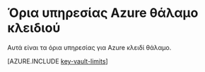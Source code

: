 <properties
   pageTitle="Όρια υπηρεσίας Azure κλειδιού θάλαμο | Microsoft Azure"
   description="Μάθετε σχετικά με τα όρια υπηρεσίας για Azure κλειδί θάλαμο."
   documentationCenter="dev-center-name"
   services="key-vault"  
   authors="cabailey"
   manager="mbaldwin"
   editor=""/>

<tags
   ms.service="key-vault"
   ms.devlang="na"
   ms.topic="article"
   ms.tgt_pltfrm="na"
   ms.workload="identity"
   ms.date="09/16/2016"
   ms.author="mbaldwin"/>

# <a name="azure-key-vault-service-limits"></a>Όρια υπηρεσίας Azure θάλαμο κλειδιού

Αυτά είναι τα όρια υπηρεσίας για Azure κλειδί θάλαμο.

[AZURE.INCLUDE [key-vault-limits](../../includes/key-vault-limits.md)]
